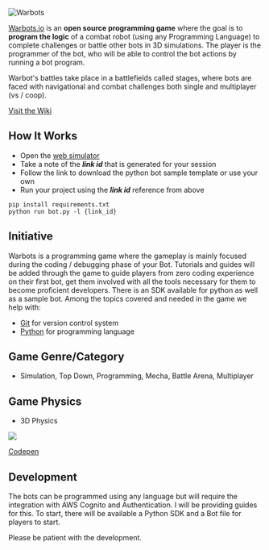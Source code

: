 ![Warbots](https://warbots.io/images/background.png)

[Warbots.io](https://warbots.io) is an **open source programming game** where the goal is to **program the logic** of a combat robot (using any Programming Language) to complete challenges or battle other bots in 3D simulations. The player is the programmer of the bot, who will be able to control the bot actions by running a bot program.

Warbot's battles take place in a battlefields called stages, where bots are faced with navigational and combat challenges both single and multiplayer (vs / coop).

[Visit the Wiki](https://github.com/gianksp/warbots/wiki)

How It Works
------------

- Open the [web simulator](https://app.warbots.io)
- Take a note of the ***link id*** that is generated for your session
- Follow the link to download the python bot sample template or use your own
- Run your project using the ***link id*** reference from above
```console
pip install requirements.txt
python run bot.py -l {link_id}
```

Initiative
----------

Warbots is a programming game where the gameplay is mainly focused during the coding / debugging phase of your Bot. Tutorials and guides will be added through the game to guide players from zero coding experience on their first bot, get them involved with all the tools necessary for them to become proficient developers. There is an SDK available for python as well as a sample bot. Among the topics covered and needed in the game we help with:

- [Git](https://github.com) for version control system
- [Python](https://www.learnpython.org/) for programming language

Game Genre/Category
-------------------

- Simulation, Top Down, Programming, Mecha, Battle Arena, Multiplayer

Game Physics
------------

- 3D Physics

![](http://i.imgur.com/zNdRzEJ.gif)

[Codepen](https://codepen.io/gianksp/pen/LLjqvM/#0)


Development
----------

The bots can be programmed using any language but will require the integration with AWS Cognito and Authentication. I will be providing guides for this. To start, there will be available a Python SDK and a Bot file for players to start.

Please be patient with the development.
